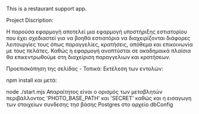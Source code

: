 This is a restaurant support app.

Project Discription:

Η παρούσα εφαρμογή αποτελεί μια εφαρμογή υποστήριξης εστιατορίου που έχει
σχεδιαστεί για να βοηθά εστιατόρια να διαχειρίζονται διάφορες λειτουργίες 
τους όπως παραγγελίες, κρατήσεις, απόθεμα και επικοινωνία με τους πελάτες.
Καθώς η εφαρμογή αναπτύσται σε ακαδημαικά πλαίσια θα επικεντρωθούμε στη 
διαχείριση παραγγελιων και κρατήσεων.



Προεπισκόπηση της σελίδας - Τοπικά:
Εκτέλεση των εντολών:

npm install
και μετά:

node ./start.mjs
Απαραίτητος είναι ο ορισμός των μεταβλητών περιβάλλοντος 'PHOTO_BASE_PATH' και 'SECRET' καθώς και η εισαγωγη των στοιχείων συνδεσης τησ βάσης Postgres στο αρχείο dbConfig
